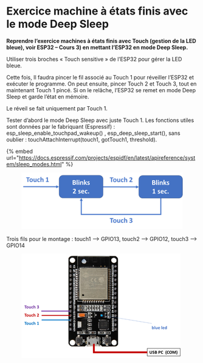 # Exercice machine à états finis avec le mode Deep Sleep

**Reprendre l’exercice machines à états finis avec Touch (gestion de la LED bleue), voir ESP32 – Cours 3) en mettant l’ESP32 en mode Deep Sleep.**

Utiliser trois broches « Touch sensitive » de l’ESP32 pour gérer la LED bleue.

Cette fois, Il faudra pincer le fil associé au Touch 1 pour réveiller l’ESP32 et exécuter le programme. On peut ensuite, pincer Touch 2 et Touch 3, tout en maintenant Touch 1 pincé. Si on le relâche, l’ESP32 se remet en mode Deep Sleep et garde l’état en mémoire.

Le réveil se fait uniquement par Touch 1.

Tester d’abord le mode Deep Sleep avec juste Touch 1. Les fonctions utiles sont données par le fabriquant (Espressif) : esp\_sleep\_enable\_touchpad\_wakeup() , esp\_deep\_sleep\_start(), sans oublier : touchAttachInterrupt(touch1, gotTouch1, threshold).

{% embed url="https://docs.espressif.com/projects/espidf/en/latest/apireference/system/sleep_modes.html" %}

<figure><img src="../.gitbook/assets/image (1) (2).png" alt=""><figcaption></figcaption></figure>

Trois fils pour le montage : touch1 --> GPIO13, touch2 --> GPIO12, touch3 --> GPIO14

<figure><img src="../.gitbook/assets/image (2) (2).png" alt=""><figcaption></figcaption></figure>
